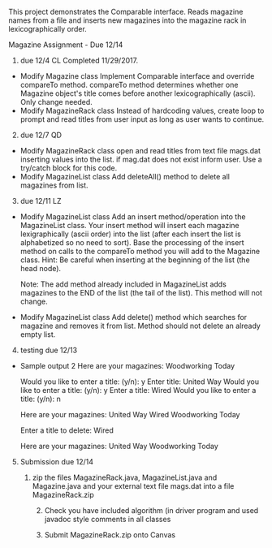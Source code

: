 This project demonstrates the Comparable interface. Reads magazine names from a file and inserts new magazines into the magazine rack in lexicographically order.

Magazine Assignment - Due 12/14

1) due 12/4 CL Completed 11/29/2017.
- Modify Magazine class
  Implement Comparable interface and override compareTo method. 
  compareTo method determines whether one Magazine object's title 
  comes before another lexicographically (ascii). Only change needed.
- Modify MagazineRack class
  Instead of hardcoding values, create loop to prompt and read titles from 
  user input as long as user wants to continue.

2) due 12/7 QD
- Modify MagazineRack class
  open and read titles from text file mags.dat inserting values into the list.
  if mag.dat does not exist inform user. Use a try/catch block for this code.
- Modify MagazineList class
  Add deleteAll() method to delete all magazines from list. 


3) due 12/11 LZ
- Modify MagazineList class
  Add an insert method/operation into the MagazineList class. Your insert method 
  will insert each magazine lexigraphically (ascii order) into the list (after 
  each insert the list is alphabetized so no need to sort).  Base the processing 
  of the insert method on calls to the compareTo method you will add to the Magazine 
  class. Hint:  Be careful when inserting at the beginning of the list (the head node).

  Note: The add method already included in MagazineList adds magazines to the END of the 
        list (the tail of the list). This method will not change.

- Modify MagazineList class
  Add delete() method which searches for magazine and removes it from list. 
  Method should not delete an already empty list.

4) testing due 12/13
- Sample output 2
	Here are your magazines:
	Woodworking Today

	Would you like to enter a title: (y/n): y
	Enter title: United Way
	Would you like to enter a title: (y/n): y
	Enter a title: Wired
	Would you like to enter a title: (y/n): n

	Here are your magazines:
	United Way
	Wired
	Woodworking Today

	Enter a title to delete: Wired

	Here are your magazines:
	United Way
	Woodworking Today	


5) Submission due 12/14

	1) zip the files MagazineRack.java, MagazineList.java and Magazine.java
           and your external text file mags.dat into a file MagazineRack.zip 

        2) Check you have included algorithm (in driver program and used 
           javadoc style comments in all classes

        3)  Submit MagazineRack.zip onto Canvas


